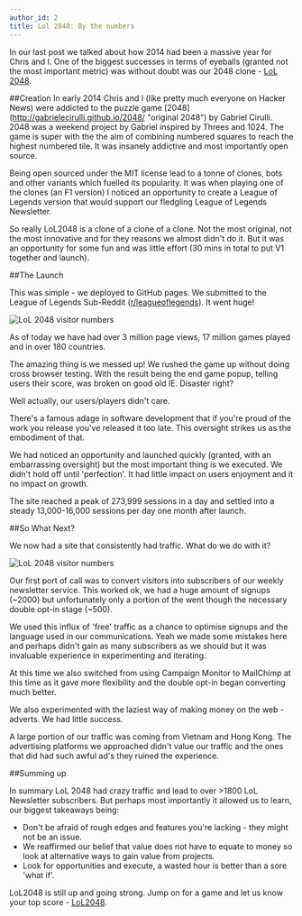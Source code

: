 ```yaml
---
author_id: 2
title: Lol 2048: By the numbers
---
```

In our last post we talked about how 2014 had been a massive year for Chris and I. One of the biggest successes in terms of eyeballs (granted not the most important metric) was without doubt was our 2048 clone - [LoL 2048](http"//lol2048.com "LoL 2048 game").

##Creation
In early 2014 Chris and I (like pretty much everyone on Hacker News) were addicted to the puzzle game [2048] (http://gabrielecirulli.github.io/2048/ "original 2048") by Gabriel Cirulli. 2048 was a weekend project by Gabriel inspired by Threes and 1024. The game is super with the the aim of combining numbered squares to reach the highest numbered tile. It was insanely addictive and most importantly open source.

Being open sourced under the MIT license lead to a tonne of clones, bots and other variants which fuelled its popularity. It was when playing one of the clones (an F1 version) I noticed an opportunity to create a League of Legends version that would support our fledgling League of Legends Newsletter.

So really LoL2048 is a clone of a clone of a clone. Not the most original, not the most innovative and for they reasons we almost didn't do it. But it was an opportunity for some fun and was little effort (30 mins in total to put V1 together and launch).

##The Launch

This was simple - we deployed to GitHub pages. We submitted to the League of Legends Sub-Reddit ([r/leagueoflegends](http://reddit.com/r/leagueoflegends)). It went huge!

![LoL 2048 visitor numbers](/images/blog/lol2048-overall.jpg "LoL 2048 visitor numbers")

As of today we have had over 3 million page views, 17 million games played and in over 180 countries.

The amazing thing is we messed up! We rushed the game up without doing cross browser testing. With the result being the end game popup, telling users their score, was broken on good old IE. Disaster right?

Well actually, our users/players didn't care. 

There's a famous adage in software development that if you're proud of the work you release you've released it too late. This oversight strikes us as the embodiment of that.

We had noticed an opportunity and launched quickly (granted, with an embarrassing oversight) but the most important thing is we executed. We didn't hold off until 'perfection'. It had little impact on users enjoyment and it no impact on growth.

The site reached a peak of 273,999 sessions in a day and settled into a steady 13,000-16,000 sessions per day one month after launch.

##So What Next?

We now had a site that consistently had traffic. What do we do with it?

![LoL 2048 visitor numbers](/images/blog/lol2048-consistent.jpg "LoL 2048 visitor numbers")

Our first port of call was to convert visitors into subscribers of our weekly newsletter service. This worked ok, we had a huge amount of signups (~2000) but unfortunately only a portion of the went though the necessary double opt-in stage (~500). 

We used this influx of 'free' traffic as a chance to optimise signups and the language used in our communications. Yeah we made some mistakes here and perhaps didn't gain as many subscribers as we should but it was invaluable experience in experimenting and iterating.

At this time we also switched from using Campaign Monitor to MailChimp at this time as it gave more flexibility and the double opt-in began converting much better.

We also experimented with the laziest way of making money on the web - adverts. We had little success. 

A large portion of our traffic was coming from Vietnam and Hong Kong. The advertising platforms we approached didn't value our traffic and the ones that did had such awful ad's they ruined the experience.

##Summing up

In summary LoL 2048 had crazy traffic and lead to over >1800 LoL Newsletter subscribers. But perhaps most importantly it allowed us to learn, our biggest takeaways being:

* Don't be afraid of rough edges and features you're lacking - they might not be an issue.
* We reaffirmed our belief that value does not have to equate to money so look at alternative ways to gain value from projects.
* Look for opportunities and execute, a wasted hour is better than a sore 'what if'.

LoL2048 is still up and going strong. Jump on for a game and let us know your top score - [LoL2048](http://lol2048.com).

